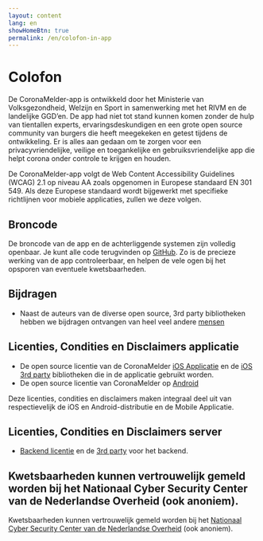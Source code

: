 ```yaml
---
layout: content
lang: en
showHomeBtn: true
permalink: /en/colofon-in-app
---
```


# Colofon

<p class="md-block-lead md-text-color-RO-donkerblauw" markdown="1">
    De CoronaMelder-app is ontwikkeld door het Ministerie van Volksgezondheid, Welzijn en Sport in samenwerking met het RIVM en de landelijke GGD’en. De app had niet tot stand kunnen komen zonder de hulp van tientallen experts, ervaringsdeskundigen en een grote open source community van burgers die heeft meegekeken en getest tijdens de ontwikkeling. Er is alles aan gedaan om te zorgen voor een privacyvriendelijke, veilige en toegankelijke en gebruiksvriendelijke app die helpt  corona onder controle te krijgen en houden.
</p>

De CoronaMelder-app volgt de Web Content Accessibility Guidelines (WCAG) 2.1 op niveau AA zoals opgenomen in Europese standaard EN 301 549. Als deze Europese standaard wordt bijgewerkt met specifieke richtlijnen voor mobiele applicaties, zullen we deze volgen.

## Broncode

De broncode van de app en de achterliggende systemen zijn volledig openbaar. Je kunt alle code terugvinden op <a target="_blank" href="https://github.com/minvws">GitHub</a>. Zo is de precieze werking van de app controleerbaar, en helpen de vele ogen bij het opsporen van eventuele kwetsbaarheden.

## Bijdragen

- Naast de auteurs van de diverse open source, 3rd party bibliotheken hebben we bijdragen ontvangen van heel veel andere <a target="_blank" href="https://github.com/minvws/nl-covid19-notification-app-design/blob/master/%E2%9D%A4%EF%B8%8F">mensen</a>

## Licenties, Condities en Disclaimers applicatie

- De open source licentie van de CoronaMelder <a target="_blank" href="https://github.com/minvws/nl-covid19-notification-app-ios/blob/master/LICENSES.md">iOS Applicatie</a> en de <a target="_blank" href="https://github.com/minvws/nl-covid19-notification-app-ios/tree/master/licenses">iOS 3rd party</a> bibliotheken die in de applicatie gebruikt worden.
- De open source licentie van CoronaMelder op <a target="_blank" href="https://github.com/minvws/nl-covid19-notification-app-android/blob/master/LICENSES.md">Android</a>

Deze licenties, condities en disclaimers maken integraal deel uit van respectievelijk de iOS en Android-distributie en de Mobile Applicatie.

## Licenties, Condities en Disclaimers server

- <a target="_blank" href="https://github.com/minvws/nl-covid19-notification-app-backend/blob/master/LICENSES.md">Backend licentie</a> en de <a target="_blank" href="https://github.com/minvws/nl-covid19-notification-app-backend/tree/master/LICENSE">3rd party</a> voor het backend.

## Kwetsbaarheden kunnen vertrouwelijk gemeld worden bij het Nationaal Cyber Security Center van de Nederlandse Overheid (ook anoniem).

Kwetsbaarheden kunnen vertrouwelijk gemeld worden bij het <a target="_blank" href="https://www.ncsc.nl/contact/kwetsbaarheid-melden" >Nationaal Cyber Security Center van de Nederlandse Overheid</a> (ook anoniem).